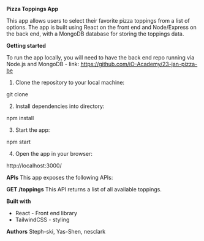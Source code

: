 **Pizza Toppings App**

This app allows users to select their favorite pizza toppings from a list of options. The app is built using React on the front end and Node/Express on the back end, with a MongoDB database for storing the toppings data.


**Getting started**

To run the app locally, you will need to have the back end repo running via Node.js and MongoDB - link: https://github.com/iO-Academy/23-jan-pizza-be

1. Clone the repository to your local machine:

git clone <repository-url>

2. Install dependencies into directory:

npm install

3. Start the app:

npm start

4. Open the app in your browser:

http://localhost:3000/


**APIs**
This app exposes the following APIs:

**GET /toppings**
This API returns a list of all available toppings.

**Built with**
- React - Front end library
- TailwindCSS - styling

**Authors**
Steph-ski, Yas-Shen, nesclark